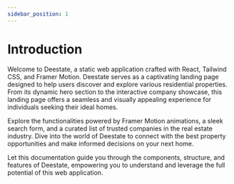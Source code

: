 ```yaml
---
sidebar_position: 1
---
```


# Introduction

Welcome to Deestate, a static web application crafted with React, Tailwind CSS, and Framer Motion. Deestate serves as a captivating landing page designed to help users discover and explore various residential properties. From its dynamic hero section to the interactive company showcase, this landing page offers a seamless and visually appealing experience for individuals seeking their ideal homes.

Explore the functionalities powered by Framer Motion animations, a sleek search form, and a curated list of trusted companies in the real estate industry. Dive into the world of Deestate to connect with the best property opportunities and make informed decisions on your next home.

Let this documentation guide you through the components, structure, and features of Deestate, empowering you to understand and leverage the full potential of this web application.
